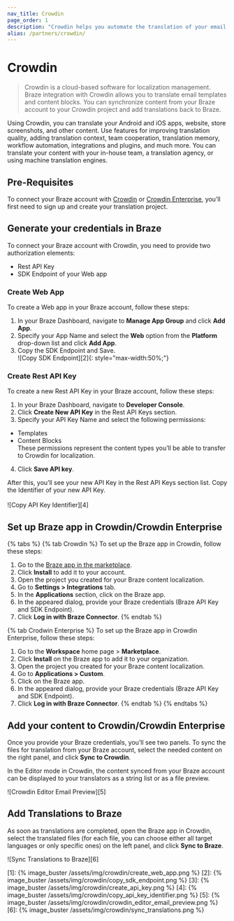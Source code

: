 ```yaml
---
nav_title: Crowdin
page_order: 1
description: "Crowdin helps you automate the translation of your email templates and content blocks in Braze. Send your campaigns in multiple languages."
alias: /partners/crowdin/
---
```


# Crowdin

> Crowdin is a cloud-based software for localization management. Braze integration with Crowdin allows you to translate email templates and content blocks. You can synchronize content from your Braze account to your Crowdin project and add translations back to Braze.

Using Crowdin, you can translate your Android and iOS apps, website, store screenshots, and other content. Use features for improving translation quality, adding translation context, team cooperation, translation memory, workflow automation, integrations and plugins, and much more. You can translate your content with your in-house team, a translation agency, or using machine translation engines.

## Pre-Requisites

To connect your Braze account with <a href="https://accounts.crowdin.com/register" target="_blank">Crowdin</a> or <a href="https://accounts.crowdin.com/register" target="_blank">Crowdin Enterprise</a>, you’ll first need to sign up and create your translation project.

## Generate your credentials in Braze

To connect your Braze account with Crowdin, you need to provide two authorization elements: 
* Rest API Key 
* SDK Endpoint of your Web app

### Create Web App

To create a Web app in your Braze account, follow these steps:

1. In your Braze Dashboard, navigate to **Manage App Group** and click **Add App**.<br>
2. Specify your App Name and select the **Web** option from the **Platform** drop-down list and click **Add App**.<br>
3. Copy the SDK Endpoint and Save.<br>![Copy SDK Endpoint][2]{: style="max-width:50%;"}

### Create Rest API Key

To create a new Rest API Key in your Braze account, follow these steps:

1. In your Braze Dashboard, navigate to __Developer Console__.
2. Click __Create New API Key__ in the Rest API Keys section.
3. Specify your API Key Name and select the following permissions:
- Templates
- Content Blocks<br>
These permissions represent the content types you’ll be able to transfer to Crowdin for localization.<br>
4. Click __Save API key__.

After this, you’ll see your new API Key in the Rest API Keys section list. Copy the Identifier of your new API Key.<br><br>![Copy API Key Identifier][4]

## Set up Braze app in Crowdin/Crowdin Enterprise
{% tabs %}
{% tab Crowdin %}
To set up the Braze app in Crowdin, follow these steps:

1. Go to the <a href="https://crowdin.com/resources#marketplace/braze" target="_blank">Braze app in the marketplace</a>.
2. Click **Install** to add it to your account.
3. Open the project you created for your Braze content localization.
4. Go to **Settings > Integrations** tab.
5. In the **Applications** section, click on the Braze app.
6. In the appeared dialog, provide your Braze credentials (Braze API Key and SDK Endpoint).
7. Click **Log in with Braze Connector**. 
{% endtab %}

{% tab Crodwin Enterprise %}
To set up the Braze app in Crowdin Enterprise, follow these steps:

1. Go to the **Workspace** home page > **Marketplace**.
2. Click **Install** on the Braze app to add it to your organization.
3. Open the project you created for your Braze content localization.
4. Go to **Applications > Custom**.
5. Click on the Braze app.
6. In the appeared dialog, provide your Braze credentials (Braze API Key and SDK Endpoint).
7. Click **Log in with Braze Connector**.
{% endtab %}
{% endtabs %}

## Add your content to Crowdin/Crowdin Enterprise

Once you provide your Braze credentials, you’ll see two panels. To sync the files for translation from your Braze account, select the needed content on the right panel, and click **Sync to Crowdin**.

In the Editor mode in Crowdin, the content synced from your Braze account can be displayed to your translators as a string list or as a file preview.

   ![Crowdin Editor Email Preview][5]

## Add Translations to Braze

As soon as translations are completed, open the Braze app in Crowdin, select the translated files (for each file, you can choose either all target languages or only specific ones) on the left panel, and click **Sync to Braze**.

   ![Sync Translations to Braze][6]

[1]: {% image_buster /assets/img/crowdin/create_web_app.png %}
[2]: {% image_buster /assets/img/crowdin/copy_sdk_endpoint.png %}
[3]: {% image_buster /assets/img/crowdin/create_api_key.png %}
[4]: {% image_buster /assets/img/crowdin/copy_api_key_identifier.png %}
[5]: {% image_buster /assets/img/crowdin/crowdin_editor_email_preview.png %}
[6]: {% image_buster /assets/img/crowdin/sync_translations.png %}